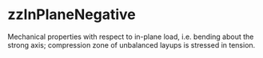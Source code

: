 zzInPlaneNegative
=================

Mechanical properties with respect to in-plane load, i.e. bending about the strong axis; compression zone of unbalanced layups is stressed in tension.
